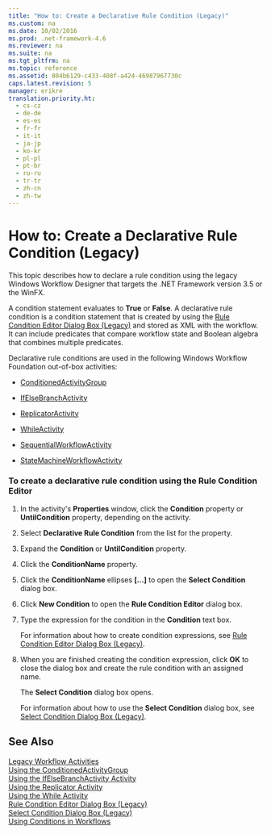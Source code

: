 ```yaml
---
title: "How to: Create a Declarative Rule Condition (Legacy)"
ms.custom: na
ms.date: 10/02/2016
ms.prod: .net-framework-4.6
ms.reviewer: na
ms.suite: na
ms.tgt_pltfrm: na
ms.topic: reference
ms.assetid: 804b6129-c433-408f-a424-46987967730c
caps.latest.revision: 5
manager: erikre
translation.priority.ht: 
  - cs-cz
  - de-de
  - es-es
  - fr-fr
  - it-it
  - ja-jp
  - ko-kr
  - pl-pl
  - pt-br
  - ru-ru
  - tr-tr
  - zh-cn
  - zh-tw
---
```

# How to: Create a Declarative Rule Condition (Legacy)
This topic describes how to declare a rule condition using the legacy Windows Workflow Designer that targets the .NET Framework version 3.5 or the WinFX.  
  
 A condition statement evaluates to **True** or **False**. A declarative rule condition is a condition statement that is created by using the [Rule Condition Editor Dialog Box (Legacy)](../WF_Design/Rule-Condition-Editor-Dialog-Box--Legacy-.md) and stored as XML with the workflow. It can include predicates that compare workflow state and Boolean algebra that combines multiple predicates.  
  
 Declarative rule conditions are used in the following Windows Workflow Foundation out-of-box activities:  
  
-   [ConditionedActivityGroup](http://go.microsoft.com/fwlink?LinkID=65017)  
  
-   [IfElseBranchActivity](http://go.microsoft.com/fwlink?LinkID=65034)  
  
-   [ReplicatorActivity](http://go.microsoft.com/fwlink?LinkID=65039)  
  
-   [WhileActivity](http://go.microsoft.com/fwlink?LinkID=65049)  
  
-   [SequentialWorkflowActivity](http://go.microsoft.com/fwlink?LinkID=65040)  
  
-   [StateMachineWorkflowActivity](http://go.microsoft.com/fwlink?LinkID=65045)  
  
### To create a declarative rule condition using the Rule Condition Editor  
  
1.  In the activity's **Properties** window, click the **Condition** property or **UntilCondition** property, depending on the activity.  
  
2.  Select **Declarative Rule Condition** from the list for the property.  
  
3.  Expand the **Condition** or **UntilCondition** property.  
  
4.  Click the **ConditionName** property.  
  
5.  Click the **ConditionName** ellipses **[…]** to open the **Select Condition** dialog box.  
  
6.  Click **New Condition** to open the **Rule Condition Editor** dialog box.  
  
7.  Type the expression for the condition in the **Condition** text box.  
  
     For information about how to create condition expressions, see [Rule Condition Editor Dialog Box (Legacy)](../WF_Design/Rule-Condition-Editor-Dialog-Box--Legacy-.md).  
  
8.  When you are finished creating the condition expression, click **OK** to close the dialog box and create the rule condition with an assigned name.  
  
     The **Select Condition** dialog box opens.  
  
     For information about how to use the **Select Condition** dialog box, see [Select Condition Dialog Box (Legacy)](../WF_Design/Select-Condition-Dialog-Box--Legacy-.md).  
  
## See Also  
 [Legacy Workflow Activities](../WF_Design/Legacy-Workflow-Activities.md)   
 [Using the ConditionedActivityGroup](http://go.microsoft.com/fwlink?LinkID=65066)   
 [Using the IfElseBranchActivity Activity](http://go.microsoft.com/fwlink?LinkID=65075)   
 [Using the Replicator Activity](http://go.microsoft.com/fwlink?LinkID=65080)   
 [Using the While Activity](http://go.microsoft.com/fwlink?LinkID=65091)   
 [Rule Condition Editor Dialog Box (Legacy)](../WF_Design/Rule-Condition-Editor-Dialog-Box--Legacy-.md)   
 [Select Condition Dialog Box (Legacy)](../WF_Design/Select-Condition-Dialog-Box--Legacy-.md)   
 [Using Conditions in Workflows](http://go.microsoft.com/fwlink?LinkID=65009)